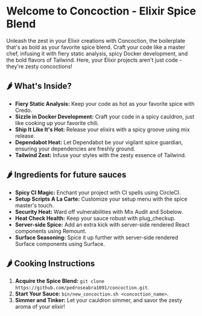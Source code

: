 # Welcome to Concoction - Elixir Spice Blend

Unleash the zest in your Elixir creations with Concoction, the boilerplate that's as bold as your favorite spice blend. Craft your code like a master chef, infusing it with fiery static analysis, spicy Docker development, and the bold flavors of Tailwind. Here, your Elixir projects aren't just code - they're zesty concoctions!

## 🌶️ What's Inside?
  - **Fiery Static Analysis:** Keep your code as hot as your favorite spice with Credo.
  - **Sizzle in Docker Development:** Craft your code in a spicy cauldron, just like cooking up your favorite chili.
  - **Ship It Like It's Hot:** Release your elixirs with a spicy groove using mix release.
  - **Dependabot Heat:** Let Dependabot be your vigilant spice guardian, ensuring your dependencies are freshly ground.
  - **Tailwind Zest:** Infuse your styles with the zesty essence of Tailwind.

## 🌶️ Ingredients for future sauces
  - **Spicy CI Magic:** Enchant your project with CI spells using CircleCI.
  - **Setup Scripts A La Carte:** Customize your setup menu with the spice master's touch.
  - **Security Heat:** Ward off vulnerabilities with Mix Audit and Sobelow.
  - **Heat Check Health:** Keep your sauce robust with plug_checkup.
  - **Server-side Spice:** Add an extra kick with server-side rendered React components using Remount.
  - **Surface Seasoning:** Spice it up further with server-side rendered Surface components using Surface.

## 🌶️ Cooking Instructions
  1. **Acquire the Spice Blend:** `git clone https://github.com/pedroseabra1091/concoction.git`.
  2. **Start Your Sauce:** `bin/new_concoction.sh <concoction_name>`.
  3. **Simmer and Tinker:** Let your cauldron simmer, and savor the zesty aroma of your elixir!
